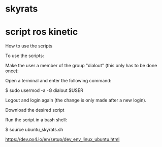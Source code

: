 # skyrats

# script ros kinetic
How to use the scripts

To use the scripts:

Make the user a member of the group "dialout" (this only has to be done once):

Open a terminal and enter the following command:

  $ sudo usermod -a -G dialout $USER
  
Logout and login again (the change is only made after a new login).

Download the desired script

Run the script in a bash shell:

  $ source ubuntu_skyrats.sh

https://dev.px4.io/en/setup/dev_env_linux_ubuntu.html
